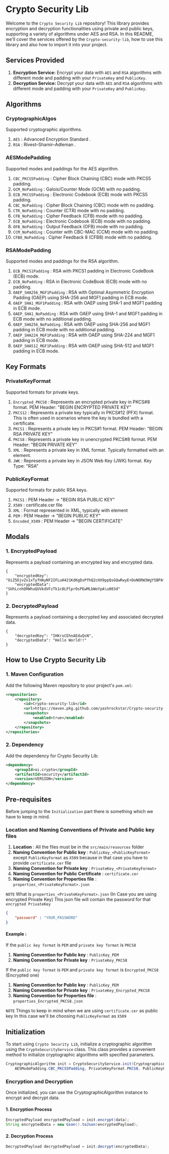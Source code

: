 # Crypto Security Lib

Welcome to the `Crypto Security Lib` repository! This library provides encryption and decryption functionalities using private and public keys, supporting a variety of algorithms under AES and RSA. In this README, we'll cover the services offered by the `Crypto-security-lib`, how to use this library and also how to import it into your project.

## Services Provided
1. **Encryption Service:** Encrypt your data with `AES` and `RSA` algorithms with different mode and padding with your `PrivateKey` and `PublicKey`.
2. **Decryption Service:** Decrypt your data with `AES` and `RSA` algorithms with different mode and padding with your `PrivateKey` and `PublicKey`.

## Algorithms

### CryptographicAlgos
Supported cryptographic algorithms.

1. `AES` : Advanced Encryption Standard .
2. `RSA` : Rivest–Shamir–Adleman .

### AESModePadding
Supported modes and paddings for the AES algorithm.

1. `CBC_PKCS5Padding` : Cipher Block Chaining (CBC) mode with PKCS5 padding.
2. `GCM_NoPadding`    : Galois/Counter Mode (GCM) with no padding.
3. `ECB_PKCS5Padding` : Electronic Codebook (ECB) mode with PKCS5 padding.
4. `CBC_NoPadding`    : Cipher Block Chaining (CBC) mode with no padding.
5. `CTR_NoPadding`    : Counter (CTR) mode with no padding.
6. `CFB_NoPadding`    : Cipher Feedback (CFB) mode with no padding.
7. `ECB_NoPadding`    : Electronic Codebook (ECB) mode with no padding.
8. `OFB_NoPadding`    : Output Feedback (OFB) mode with no padding.
9. `CCM_NoPadding`    : Counter with CBC-MAC (CCM) mode with no padding.
10. `CFB8_NoPadding`  : Cipher Feedback 8 (CFB8) mode with no padding.

### RSAModePadding
Supported modes and paddings for the RSA algorithm.

1. `ECB_PKCS1Padding`        : RSA with PKCS1 padding in Electronic CodeBook (ECB) mode.
2. `ECB_NoPadding`           : RSA in Electronic CodeBook (ECB) mode with no padding.
3. `OAEP_SHA256_MGF1Padding` : RSA with Optimal Asymmetric Encryption Padding (OAEP) using SHA-256 and MGF1 padding in ECB mode.
4. `OAEP_SHA1_MGF1Padding`   : RSA with OAEP using SHA-1 and MGF1 padding in ECB mode.
5. `OAEP_SHA1_NoPadding`     : RSA with OAEP using SHA-1 and MGF1 padding in ECB mode with no additional padding.
6. `OAEP_SHA256_NoPadding`   : RSA with OAEP using SHA-256 and MGF1 padding in ECB mode with no additional padding.
7. `OAEP_SHA224_MGF1Padding` : RSA with OAEP using SHA-224 and MGF1 padding in ECB mode.
8. `OAEP_SHA512_MGF1Padding` : RSA with OAEP using SHA-512 and MGF1 padding in ECB mode.

## Key Formats

### PrivateKeyFormat
Supported formats for private keys.

1. `Encrypted_PKCS8` : Represents an encrypted private key in PKCS#8 format. PEM Header: "BEGIN ENCRYPTED PRIVATE KEY"
2. `PKCS12`          : Represents a private key typically in PKCS#12 (PFX) format. This is often used in scenarios where the key is bundled with a certificate.
3. `PKCS1`           : Represents a private key in PKCS#1 format. PEM Header: "BEGIN RSA PRIVATE KEY"
4. `PKCS8`           : Represents a private key in unencrypted PKCS#8 format. PEM Header: "BEGIN PRIVATE KEY"
5. `XML`             : Represents a private key in XML format. Typically formatted with an <RSAKeyValue> element.
6. `JWK`             : Represents a private key in JSON Web Key (JWK) format. Key Type: "RSA"

### PublicKeyFormat
Supported formats for public RSA keys.

1. `PKCS1`        : PEM Header -> "BEGIN RSA PUBLIC KEY"
2. `X509`         : certificate.cer file
3. `XML`          : Format represented in XML, typically with <RSAKeyValue> element
4. `PEM`          : PEM Header -> "BEGIN PUBLIC KEY"
5. `Encoded_X509` : PEM Header -> "BEGIN CERTIFICATE"

## Modals

### 1. EncryptedPayload
Represents a payload containing an encrypted key and encrypted data.
```example of EncryptedPayload.json
{
    "encryptedKey": "OiZ5DjvZx1xTyfHAyNF2IFLuH421KdKgDsPfhQ2cHX9ppQsGQwRwyE+DoNORW3WgY5BPAfrGtADB9nBLK7bAq11ldDTzgqYcNni71R4tB30joDG5FhYaaiXyqbBjDnq57OZx3ROJi+pnJQd6WJnEvTBy9xhZ/9NGonoiBK6u2XOUlN6bVM5ZFiouBbEFsGJdoIf9B0Su8Ud9lC9uz17sWgl0y852yZIZKdYQPb54IbjgXgRHiTvKXiFyumvogcY30PIa+sFEDK6gkjamE6QX9QjmOqt3n1L3PYK6B5tDhNrCZo2mps/DZ728TN/3yDpADpp4tjXJglWmOrm+6kfNXA\u003d\u003d",
    "encryptedData": "SUhLcnhDRWhuQUVkdVFzTk1c0LPlprOsPEwMLbWoYpA\u003d"
}
```

### 2. DecryptedPayload
Represents a payload containing a decrypted key and associated decrypted data.
```example of DecryptedPayload.json
{
    "decryptedKey": "IHKrxCEhnAEduQsN",
    "decryptedData": "Hello World!!"
}
```

## How to Use Crypto Security Lib

### 1. Maven Configuration
Add the following Maven repository to your project's `pom.xml`:

```pom.xml
<repositories>
    <repository>
        <id>Crypto-security-lib</id>
        <url>https://maven.pkg.github.com/yashrockstar/Crypto-security-lib</url>
        <snapshots>
            <enabled>true</enabled>
        </snapshots>
    </repository>
</repositories>
```

### 2. Dependency
Add the dependency for Crypto Security Lib:
```pom.xml
<dependency>
    <groupId>ai.crypto</groupId>
    <artifactId>security</artifactId>
    <version>VERSION</version>
</dependency>
```

## Pre-requisites
Before jumping to the `Initialization` part there is something which we have to keep in mind.

### Location and Naming Conventions of Private and Public key files
1. **Location** : All the files must be in the `src/main/resources` folder
2. **Naming Convention for Public key** : `PublicKey_<PublicKeyFormat>` except `PublicKeyFormat` as `X509` because in that case you have to provide `certificate.cer` file
3. **Naming Convention for Private key** : `PrivateKey_<PrivateKeyFormat>`
4. **Naming Convention for Public Certificate** : `certificate.cer`
5. **Naming Convention for Properties file** : `properties_<PrivateKeyFormat>.json`

`NOTE` What is `properties_<PrivateKeyFormat>.json` (In Case you are using encrypted Private Key)
This json file will contain the password for that `encrypted PrivateKey`
```properties_<PrivateKeyFormat>.json
{
	"password" : "YOUR_PASSWORD"
}
```
#### Example :

If the `public key format` is `PEM` and `private key format` is `PKCS8`
1. **Naming Convention for Public key** : `PublicKey_PEM`
2. **Naming Convention for Private key** : `PrivateKey_PKCS8`

If the `public key format` is `PEM` and `private key format` is `Encrypted_PKCS8` (Encrypted one)
1. **Naming Convention for Public key** : `PublicKey_PEM`
2. **Naming Convention for Private key** : `PrivateKey_Encrypted_PKCS8`
3. **Naming Convention for Properties file** : `properties_Encrypted_PKCS8.json`


`NOTE` Things to keep in mind when we are using `certificate.cer` as public key
In this case we'll be choosing `PublicKeyFormat` as `X509`

## Initialization
To start using `Crypto Security Lib`, initialize a cryptographic algorithm using the `CryptoSecurityService` class. This class provides a convenient method to initialize cryptographic algorithms with specified parameters.

```java
CryptographicAlgorithm init = CryptoSecurityService.init(CryptographicAlgos.AES,
    AESModePadding.CBC_PKCS5Padding, PrivateKeyFormat.PKCS8, PublicKeyFormat.X509);
```

### Encryption and Decryption
Once initialized, you can use the CryptographicAlgorithm instance to encrypt and decrypt data.

#### 1. Encryption Process
```java
EncryptedPayload encryptedPayload = init.encrypt(data);
String encryptedData = new Gson().toJson(encryptedPayload);
```
#### 2. Decryption Process
```java
DecryptedPayload decryptedPayload = init.decrypt(encryptedData);
```

